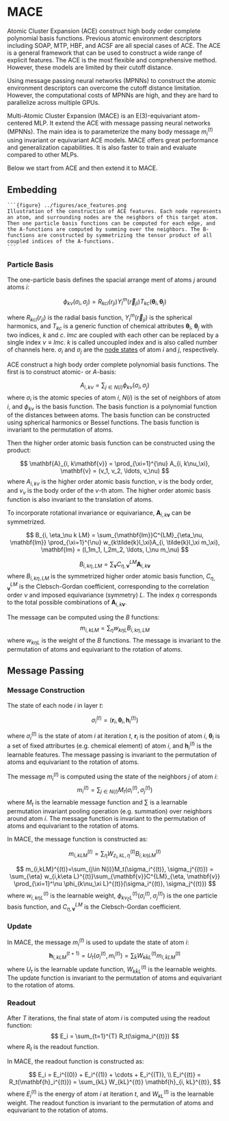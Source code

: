 # MACE

Atomic Cluster Expansion (ACE) construct high body order complete polynomial basis functions. Previous atomic environment descriptors including SOAP, MTP, HBF, and ACSF are all special cases of ACE. The ACE is a general framework that can be used to construct a wide range of explicit features. The ACE is the most flexible and comprehensive method. However, these models are limited by their cutoff distance.

Using message passing neural networks (MPNNs) to construct the atomic environment descriptors can overcome the cutoff distance limitation. However, the computational costs of MPNNs are high, and they are hard to parallelize across multiple GPUs. 

Multi-Atomic Cluster Expansion (MACE) is an E(3)-equivariant atom-centered MLP. It extend the ACE with message passing neural networks (MPNNs). The main idea is to parameterize the many body message $m_i^{(t)}$ using invariant or equivariant ACE models. MACE offers great performance and generalization capabilities. It is also faster to train and evaluate compared to other MLPs.

Below we start from ACE and then extend it to MACE.

## Embedding

````{sidebar}
```{figure} ../figures/ace_features.png
Illustration of the construction of ACE features. Each node represents an atom, and surrounding nodes are the neighbors of this target atom. Then one particle basis functions can be computed for each edge, and the A-functions are computed by summing over the neighbors. The B-functions are constructed by symmetrizing the tensor product of all coupled indices of the A-functions.
```
````
### Particle Basis
The one-particle basis defines the spacial arrange ment of atoms $j$ around atoms $i$:

$$
\phi_{k\nu}(\sigma_i, \sigma_j) = R_{kcl}(r_{ji})Y_l^m(\vec{r}_{ji})T_{kc}(\mathbf{\theta}_i, \mathbf{\theta}_j)
$$

where $R_{kcl}(r_{ji})$ is the radial basis function, $Y_l^m(\vec{r}_{ji})$ is the spherical harmonics, and $T_{kc}$ is a generic function of chemical attributes $\mathbf{\theta}_i$, $\mathbf{\theta}_j$ with two indices, $k$ and $c$. $lmc$ are coupled with each other can be replaced by a single index $\nu \equiv lmc$. $k$ is called uncoupled index and is also called number of channels here. $\sigma_i$ and $\sigma_j$ are the [node states](./mace.md#message-construction) of atom $i$ and $j$, respectively. 

ACE construct a high body order complete polynomial basis functions. The first is to construct atomic- or $A$-basis:

$$
A_{i, k\nu} = \sum_{j\in N(i)} \phi_{k\nu}(\sigma_i, \sigma_j)
$$
where $\sigma_i$ is the atomic species of atom $i$, $N(i)$ is the set of neighbors of atom $i$, and $\phi_{k\nu}$ is the basis function. The basis function is a polynomial function of the distances between atoms. The basis function can be constructed using spherical harmonics or Bessel functions. The basis function is invariant to the permutation of atoms.

Then the higher order atomic basis function can be constructed using the product:

$$
\mathbf{A}_{i, k\mathbf{v}} = \prod_{\xi=1}^{\nu} A_{i, k\nu_\xi}, \mathbf{v} = (v_1, v_2, \ldots, v_\nu)
$$
where $A_{i, kv}$ is the higher order atomic basis function, $v$ is the body order, and $v_\nu$ is the body order of the $v$-th atom. The higher order atomic basis function is also invariant to the translation of atoms.

To incorporate rotational invariance or equivariance, $\mathbf{A}_{i, k\mathbf{v}}$ can be symmetrized.

$$
B_{i, \eta_\nu k LM} = \sum_{\mathbf{lm}}C^{LM}_{\eta_\nu, \mathbf{lm}} \prod_{\xi=1}^{\nu} w_{k\tilde{k}l_\xi}A_{i, \tilde{k}l_\xi m_\xi}, \mathbf{lm} = (l_1m_1, l_2m_2, \ldots, l_\nu m_\nu)
$$

$$
B_{i, k\eta, LM} = \sum_{\mathbf{v}}C^{LM}_{\eta, \mathbf{v}} \mathbf{A}_{i, k\mathbf{v}}
$$
where $B_{i, k\eta, LM}$ is the symmetrized higher order atomic basis function, $C^{LM}_{\eta, \mathbf{v}}$ is the Clebsch-Gordan coefficient, corresponding to the correlation order $\nu$ and imposed equivariance (symmetry) $L$. The index $\eta$ corresponds to the total possible combinations of $\mathbf{A}_{i, k\mathbf{v}}$.

The message can be computed using the $B$ functions:
$$
m_{i,kLM} = \sum_{\eta}w_{k\eta L}B_{i, k\eta, LM}
$$
where $w_{k\eta L}$ is the weight of the $B$ functions. The message is invariant to the permutation of atoms and equivariant to the rotation of atoms.

## Message Passing

### Message Construction
The state of each node $i$ in layer $t$:

$$
\sigma_i^{(t)} = (\mathbf{r}_i, \mathbf{\theta}_i, \mathbf{h}_i^{(t)})
$$

where $\sigma_i^{(t)}$ is the state of atom $i$ at iteration $t$, $\mathbf{r}_i$ is the position of atom $i$, $\mathbf{\theta}_i$ is a set of fixed attriburtes (e.g. chemical element) of atom $i$, and $\mathbf{h}_i^{(t)}$ is the learnable features. The message passing is invariant to the permutation of atoms and equivariant to the rotation of atoms.

The message $m_i^{(t)}$ is computed using the state of the neighbors $j$ of atom $i$:
$$
m_i^{(t)} = \sum_{j\in N(i)} M_t(\sigma_i^{(t)}, \sigma_j^{(t)})
$$
where $M_t$ is the learnable message function and $\sum$ is a learnable permutation invariant pooling operation (e.g. summation) over neighbors around atom $i$. The message function is invariant to the permutation of atoms and equivariant to the rotation of atoms.

In MACE, the message function is constructed as:

$$
m_{i,kLM}^{(t)}=\sum_{\eta} W_{z_i,kL,\eta}^{(t)}B_{i, k\eta LM}^{(t)}
$$

$$
m_{i,kLM}^{(t)}=\sum_{j\in N(i)}M_t(\sigma_i^{(t)}, \sigma_j^{(t)}) =  \sum_{\eta} w_{i,k\eta L}^{(t)}\sum_{\mathbf{v}}C^{LM}_{\eta, \mathbf{v}} \prod_{\xi=1}^\nu \phi_{k\nu_\xi L}^{(t)}(\sigma_i^{(t)}, \sigma_j^{(t)})
$$
where $w_{i,k\eta L}^{(t)}$ is the learnable weight, $\phi_{k\nu_\xi L}^{(t)}(\sigma_i^{(t)}, \sigma_j^{(t)})$ is the one particle basis function, and $C^{LM}_{\eta, \mathbf{v}}$ is the Clebsch-Gordan coefficient.

### Update
In MACE, the message $m_i^{(t)}$ is used to update the state of atom $i$:
$$
\mathbf{h}_{i, kLM}^{(t+1)} = U_t(\sigma_i^{(t)}, m_i^{(t)})=  \sum_{\tilde{k}} W_{k\tilde{k}L}^{(t)} m_{i,\tilde{k}LM}^{(t)}
$$
where $U_t$ is the learnable update function, $W_{k\tilde{k}L}^{(t)}$ is the learnable weights. The update function is invariant to the permutation of atoms and equivariant to the rotation of atoms.

### Readout

After $T$ iterations, the final state of atom $i$ is computed using the readout function:
$$
E_i = \sum_{t=1}^{T} R_t(\sigma_i^{(t)})
$$
where $R_t$ is the readout function. 

In MACE, the readout function is constructed as:

$$
E_i = E_i^{(0)} + E_i^{(1)} + \cdots + E_i^{(T)}, \\
E_i^{(t)} = R_t(\mathbf{h}_i^{(t)}) = \sum_{kL} W_{kL}^{(t)} \mathbf{h}_{i, kL}^{(t)},
$$
where $E_i^{(t)}$ is the energy of atom $i$ at iteration $t$, and $W_{kL}^{(t)}$ is the learnable weight. The readout function is invariant to the permutation of atoms and equivariant to the rotation of atoms.


